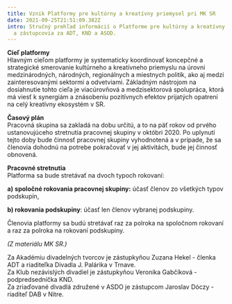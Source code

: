 ```yaml
---
title: Vznik Platformy pre kultúrny a kreatívny priemysel pri MK SR
date: 2021-09-25T21:51:09.382Z
intro: Stručný prehľad informácií o Platforme pre kultúrny a kreatívny priemysel
  a zástupcovia za ADT, KND a ASOD.
---
```

**Cieľ platformy**\
Hlavným cieľom platformy je systematicky koordinovať koncepčné a strategické smerovanie kultúrneho a kreatívneho priemyslu na úrovni medzinárodných, národných, regionálnych a miestnych politík, ako aj medzi zainteresovanými sektormi a odvetviami. Základným nástrojom na dosiahnutie tohto cieľa je viacúrovňová a medzisektorová spolupráca, ktorá má viesť k synergiám a znásobeniu pozitívnych efektov prijatých opatrení na celý kreatívny ekosystém v SR.

**Časový plán**\
Pracovná skupina sa zakladá na dobu určitú, a to na päť rokov od prvého ustanovujúceho stretnutia pracovnej skupiny v októbri 2020. Po uplynutí tejto doby bude činnosť pracovnej skupiny vyhodnotená a v prípade, že sa členovia dohodnú na potrebe pokračovať v jej aktivitách, bude jej činnosť obnovená.

**Pracovné stretnutia**\
Platforma sa bude stretávať na dvoch typoch rokovaní:

**a)** **spoločné rokovania pracovnej skupiny:** účasť členov zo všetkých typov podskupín,

**b) rokovania podskupiny**: účasť len členov vybranej podskupiny.

Členovia platformy sa budú stretávať raz za polroka na spoločnom rokovaní a raz za polroka na rokovaní podskupiny.

*(Z materiálu MK SR.)*

Za Akadémiu divadelných tvorcov je zástupkyňou Zuzana Hekel - členka ADT a riaditeľka Divadla J. Palárika v Trnave.\
Za Klub nezávislých divadiel je zástupkyňou Veronika Gabčíková - podpredsedníčka KND.\
Za zriaďované divadlá združené v ASDO je zástupcom Jaroslav Dóczy - riaditeľ DAB v Nitre.